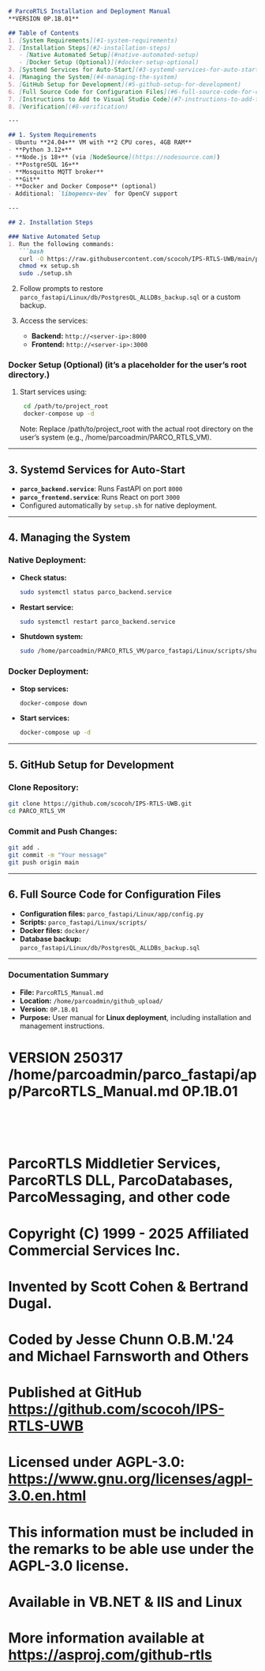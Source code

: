 ```markdown
# ParcoRTLS Installation and Deployment Manual
**VERSION 0P.1B.01**

## Table of Contents
1. [System Requirements](#1-system-requirements)
2. [Installation Steps](#2-installation-steps)
   - [Native Automated Setup](#native-automated-setup)
   - [Docker Setup (Optional)](#docker-setup-optional)
3. [Systemd Services for Auto-Start](#3-systemd-services-for-auto-start)
4. [Managing the System](#4-managing-the-system)
5. [GitHub Setup for Development](#5-github-setup-for-development)
6. [Full Source Code for Configuration Files](#6-full-source-code-for-configuration-files)
7. [Instructions to Add to Visual Studio Code](#7-instructions-to-add-to-visual-studio-code)
8. [Verification](#8-verification)

---

## 1. System Requirements
- Ubuntu **24.04+** VM with **2 CPU cores, 4GB RAM**
- **Python 3.12+**
- **Node.js 18+** (via [NodeSource](https://nodesource.com))
- **PostgreSQL 16+**
- **Mosquitto MQTT broker**
- **Git**
- **Docker and Docker Compose** (optional)
- Additional: `libopencv-dev` for OpenCV support

---

## 2. Installation Steps

### Native Automated Setup
1. Run the following commands:
   ```bash
   curl -O https://raw.githubusercontent.com/scocoh/IPS-RTLS-UWB/main/parco_fastapi/Linux/scripts/setup.sh
   chmod +x setup.sh
   sudo ./setup.sh
   ```
2. Follow prompts to restore `parco_fastapi/Linux/db/PostgresQL_ALLDBs_backup.sql` or a custom backup.

3. Access the services:
   - **Backend:** `http://<server-ip>:8000`
   - **Frontend:** `http://<server-ip>:3000`

### Docker Setup (Optional) (it’s a placeholder for the user’s root directory.)
1. Start services using:
   ```bash
    cd /path/to/project_root
    docker-compose up -d
   ```
    Note: Replace /path/to/project_root with the actual root directory on the user’s system (e.g., /home/parcoadmin/PARCO_RTLS_VM).
---

## 3. Systemd Services for Auto-Start
- **`parco_backend.service`**: Runs FastAPI on port `8000`
- **`parco_frontend.service`**: Runs React on port `3000`
- Configured automatically by `setup.sh` for native deployment.

---

## 4. Managing the System

### Native Deployment:
- **Check status:**  
  ```bash
  sudo systemctl status parco_backend.service
  ```
- **Restart service:**  
  ```bash
  sudo systemctl restart parco_backend.service
  ```
- **Shutdown system:**  
  ```bash
  sudo /home/parcoadmin/PARCO_RTLS_VM/parco_fastapi/Linux/scripts/shutdown.sh
  ```

### Docker Deployment:
- **Stop services:**  
  ```bash
  docker-compose down
  ```
- **Start services:**  
  ```bash
  docker-compose up -d
  ```

---

## 5. GitHub Setup for Development

### Clone Repository:
```bash
git clone https://github.com/scocoh/IPS-RTLS-UWB.git
cd PARCO_RTLS_VM
```

### Commit and Push Changes:
```bash
git add .
git commit -m "Your message"
git push origin main
```

---

## 6. Full Source Code for Configuration Files
- **Configuration files:** `parco_fastapi/Linux/app/config.py`
- **Scripts:** `parco_fastapi/Linux/scripts/`
- **Docker files:** `docker/`
- **Database backup:** `parco_fastapi/Linux/db/PostgresQL_ALLDBs_backup.sql`


---

### **Documentation Summary**
- **File:** `ParcoRTLS_Manual.md`
- **Location:** `/home/parcoadmin/github_upload/`
- **Version:** `0P.1B.01`
- **Purpose:** User manual for **Linux deployment**, including installation and management instructions.


# VERSION 250317 /home/parcoadmin/parco_fastapi/app/ParcoRTLS_Manual.md 0P.1B.01
#  
# ParcoRTLS Middletier Services, ParcoRTLS DLL, ParcoDatabases, ParcoMessaging, and other code
# Copyright (C) 1999 - 2025 Affiliated Commercial Services Inc.
# Invented by Scott Cohen & Bertrand Dugal.
# Coded by Jesse Chunn O.B.M.'24 and Michael Farnsworth and Others
# Published at GitHub https://github.com/scocoh/IPS-RTLS-UWB
#
# Licensed under AGPL-3.0: https://www.gnu.org/licenses/agpl-3.0.en.html
# This information must be included in the remarks to be able use under the AGPL-3.0 license.
# Available in VB.NET & IIS and Linux
# More information available at https://asproj.com/github-rtls
